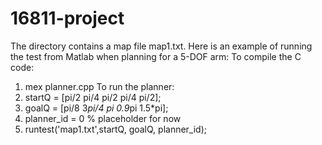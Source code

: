 # 16811-project
The directory contains a map file map1.txt. Here is an example of running the test from Matlab when planning
for a 5-DOF arm:
To compile the C code:
1. mex planner.cpp
To run the planner:
2. startQ = [pi/2 pi/4 pi/2 pi/4 pi/2];
3. goalQ = [pi/8 3*pi/4 pi 0.9*pi 1.5*pi];
4. planner_id = 0 % placeholder for now
5. runtest('map1.txt',startQ, goalQ, planner_id);
